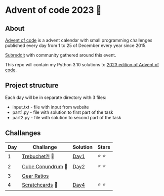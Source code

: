 # Advent of code 2023 :christmas_tree:


## About
[Advent of code](https://adventofcode.com) is a advent calendar with small programming challenges published every day from 1 to 25 of December every year since 2015.
 
[Subreddit](https://www.reddit.com/r/adventofcode/) with community gathered around this event.

This repo will contain my Python 3.10 solutions to [2023 edition of Advent of code](https://adventofcode.com/2023).



## Project structure
Each day will be in separate directory with 3 files:

- input.txt - file with input from website
- part1.py - file with solution to first part of the task
- part2.py - file with solution to second part of the task

## Challanges
| Day | Challange                                                          | Solution                                                                  | Stars            |
|-----|--------------------------------------------------------------------|---------------------------------------------------------------------------|------------------|
| 1   | [Trebuchet?!](https://adventofcode.com/2023/day/1)         :santa: | [Day1](https://github.com/thebestofal/advent_of_code_2023/tree/main/day1) | :star: :star:    |
| 2   | [Cube Conundrum](https://adventofcode.com/2023/day/2)      :santa: | [Day2](https://github.com/thebestofal/advent_of_code_2023/tree/main/day2) | :star: :star:    |
| 3   | [Gear Ratios](https://adventofcode.com/2023/day/3)       |          
| 4   | [Scratchcards](https://adventofcode.com/2023/day/4) :santa:        |[Day4](https://github.com/thebestofal/advent_of_code_2023/tree/main/day4)| :star: :star:  |

